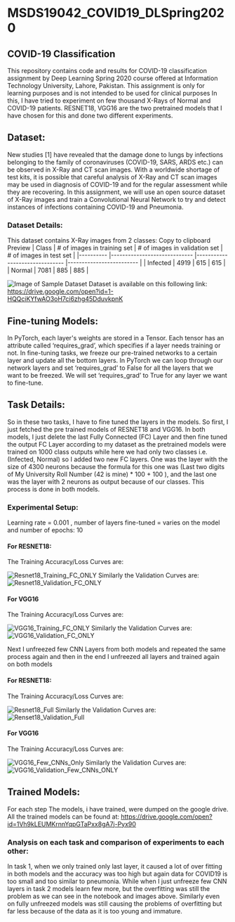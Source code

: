 # MSDS19042_COVID19_DLSpring2020
## COVID-19 Classification
This repository contains code and results for COVID-19 classification assignment by Deep Learning Spring 2020 course offered at Information Technology University, Lahore, Pakistan. This assignment is only for learning purposes and is not intended to be used for clinical purposes
In this, I have tried to experiment on few thousand X-Rays of Normal and COVID-19 patients. RESNET18, VGG16 are the two pretrained models that I have chosen for this and done two different experiments.

## Dataset:
New studies [1] have revealed that the damage done to lungs by infections belonging to the family of coronaviruses (COVID-19, SARS, ARDS etc.) can be observed in X-Ray and CT scan images. With a worldwide shortage of test kits, it is possible that careful analysis of X-Ray and CT scan images may be used in diagnosis of COVID-19 and for the regular assessment while they are recovering. In this assignment, we will use an open source dataset of X-Ray images and train a Convolutional Neural Network to try and detect instances of infections containing COVID-19 and Pneumonia.

### Dataset Details: 
This dataset contains X-Ray images from 2 classes:
 Copy to clipboard  Preview
| Class    	| # of images in training set 	| # of images in validation set 	| # of images in test set 	|
|----------	|-----------------------------	|-------------------------------	|-------------------------	|
| Infected 	| 4919                        	| 615                           	| 615                     	|
| Normal   	| 7081                        	| 885                           	| 885                     	|

![Image of Sample Dataset](Images/Sample.png)
Dataset is available on this following link: https://drive.google.com/open?id=1-HQQciKYfwAO3oH7ci6zhg45DduvkpnK


## Fine-tuning Models:
In PyTorch, each layer's weights are stored in a Tensor. Each tensor has an attribute called ‘requires_grad’, which specifies if a layer needs training or not. In fine-tuning tasks, we freeze our pre-trained networks to a certain layer and update all the bottom layers. In PyTorch we can loop through our network layers and set ‘requires_grad’ to False for all the layers that we want to be freezed. We will set ‘requires_grad’ to True for any layer we want to fine-tune. 

## Task Details:
So in these two tasks, I have to fine tuned the layers in the models. So first, I just fetched the pre trained models of RESNET18 and VGG16. In both models, I just delete the last Fully Connected (FC) Layer and then fine tuned the output FC Layer according to my dataset as the pretrained models were trained on 1000 class outputs while here we had only two classes i.e. (Infected, Normal) so I added two new FC layers. One was the layer with the size of 4300 neurons because the formula for this one was (Last two digits of My University Roll Number (42 is mine) * 100 + 100 ), and the last one was the layer with 2 neurons as output because of our classes. This process is done in both models. 

### Experimental Setup: 
Learning rate = 0.001 , number of layers fine-tuned = varies on the model and number of epochs: 10 

#### For RESNET18: 
The Training Accuracy/Loss Curves are:

![Resnet18_Training_FC_ONLY](Images/Renset18_FC_Only.png)
Similarly the Validation Curves are:
![Resnet18_Validation_FC_ONLY](Images/Renset18_Validation_FC_ONLY.png)

#### For VGG16
The Training Accuracy/Loss Curves are:

![VGG16_Training_FC_ONLY](Images/VGG16_FC_Only.png)
Similarly the Validation Curves are:
![VGG16_Validation_FC_ONLY](Images/VGG16_Validation_FC_ONLY.png)

Next I unfreezed few CNN Layers from both models and repeated the same process again and then in the end I unfreezed all layers and trained again on both models 

#### For RESNET18: 
The Training Accuracy/Loss Curves are:

![Resnet18_Full](Images/Resnet18_Full.png)
Similarly the Validation Curves are:
![Renset18_Validation_Full](Images/Renset18_Validation_Full.png)

#### For VGG16
The Training Accuracy/Loss Curves are:

![VGG16_Few_CNNs_Only](Images/VGG16_Few_CNNs_Only.png)
Similarly the Validation Curves are:
![VGG16_Validation_Few_CNNs_ONLY](Images/VGG16_Validation_Few_CNNs_ONLY.png)


## Trained Models:
For each step The models, i have trained, were dumped on the google drive. All the trained models can be found at: https://drive.google.com/open?id=1Vh9kLEUMKrnnYqpGTaPxx8gA7j-Pyx90

### Analysis on each task and comparison of experiments to each other:
In task 1, when we only trained only last layer, it caused a lot of over fitting in both models and the accuracy was too high but again data for COVID19 is too small and too similar to pneumonia. While when I just unfreeze few CNN layers in task 2 models learn few more, but the overfitting was still the problem as we can see in the notebook and images above. Similarly even on fully unfreezed models was still causing the problems of overfitting but far less because of the data as it is too young and immature.

